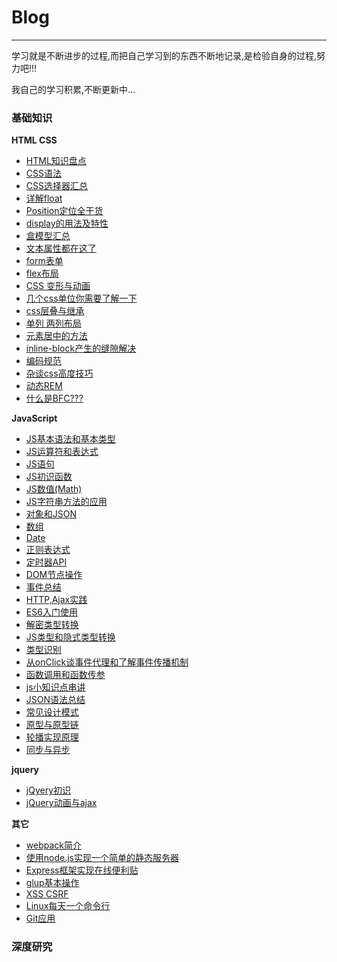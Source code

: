 # Blog
***
学习就是不断进步的过程,而把自己学习到的东西不断地记录,是检验自身的过程,努力吧!!!

我自己的学习积累,不断更新中...

### 基础知识


**HTML CSS**
- [HTML知识盘点](https://github.com/yym-yumeng123/Blog/issues/4)
- [CSS语法](https://github.com/yym-yumeng123/Blog/issues/5)
- [CSS选择器汇总](https://github.com/yym-yumeng123/Blog/issues/6)
- [详解float](https://github.com/yym-yumeng123/Blog/issues/9)
- [Position定位全干货 ](https://github.com/yym-yumeng123/Blog/issues/10)
- [display的用法及特性](https://github.com/yym-yumeng123/Blog/issues/13)
- [盒模型汇总](https://github.com/yym-yumeng123/Blog/issues/14)
- [文本属性都在这了](https://github.com/yym-yumeng123/Blog/issues/16)
- [form表单](https://github.com/yym-yumeng123/Blog/issues/17)
- [flex布局](https://github.com/yym-yumeng123/Blog/issues/44)
- [CSS 变形与动画](https://github.com/yym-yumeng123/Blog/issues/52)
- [几个css单位你需要了解一下](https://github.com/yym-yumeng123/Blog/issues/7)
- [css层叠与继承](https://github.com/yym-yumeng123/Blog//issues/8)
- [单列 两列布局](https://github.com/yym-yumeng123/Blog//issues/11)
- [元素居中的方法](https://github.com/yym-yumeng123/Blog/issues/12)
- [inline-block产生的缝隙解决](https://github.com/yym-yumeng123/Blog/issues/28)
- [编码规范](https://github.com/yym-yumeng123/Blog/issues/30)
- [杂谈css高度技巧](https://github.com/yym-yumeng123/Blog/issues/45)
- [动态REM](https://github.com/yym-yumeng123/Blog/issues/49)
- [什么是BFC???](https://github.com/yym-yumeng123/Blog/issues/53)


**JavaScript**
- [JS基本语法和基本类型](https://github.com/yym-yumeng123/Blog/issues/18)
- [JS运算符和表达式](https://github.com/yym-yumeng123/Blog/issues/19)
- [JS语句](https://github.com/yym-yumeng123/Blog/issues/20)
- [JS初识函数](https://github.com/yym-yumeng123/Blog/issues/22)
- [JS数值(Math)](https://github.com/yym-yumeng123/Blog/issues/25)
- [JS字符串方法的应用](https://github.com/yym-yumeng123/Blog/issues/26)
- [对象和JSON](https://github.com/yym-yumeng123/Blog/issues/27)
- [数组](https://github.com/yym-yumeng123/Blog/issues/29)
- [Date](https://github.com/yym-yumeng123/Blog/issues/31)
- [正则表达式](https://github.com/yym-yumeng123/Blog/issues/32)
- [定时器API](https://github.com/yym-yumeng123/Blog/issues/33)
- [DOM节点操作](https://github.com/yym-yumeng123/Blog/issues/34)
- [事件总结](https://github.com/yym-yumeng123/Blog/issues/39)
- [HTTP,Ajax实践](https://github.com/yym-yumeng123/Blog/issues/40)
- [ES6入门使用](https://github.com/yym-yumeng123/Blog/issues/47)
- [解密类型转换](https://github.com/yym-yumeng123/Blog/issues/21)
- [JS类型和隐式类型转换](https://github.com/yym-yumeng123/Blog/issues/23)
- [类型识别](https://github.com/yym-yumeng123/Blog/issues/24)
- [从onClick谈事件代理和了解事件传播机制](https://github.com/yym-yumeng123/Blog/issues/35)
- [函数调用和函数传参](https://github.com/yym-yumeng123/Blog/issues/36)
- [js小知识点串讲](https://github.com/yym-yumeng123/Blog/issues/43)
- [JSON语法总结](https://github.com/yym-yumeng123/Blog/issues/46)
- [常见设计模式](https://github.com/yym-yumeng123/Blog/issues/50)
- [原型与原型链](https://github.com/yym-yumeng123/Blog/issues/55)
- [轮播实现原理](https://github.com/yym-yumeng123/Blog/issues/42)
- [同步与异步](https://github.com/yym-yumeng123/Blog/issues/57)


**jquery**
- [jQyery初识](https://github.com/yym-yumeng123/Blog/issues/37)
- [jQuery动画与ajax](https://github.com/yym-yumeng123/Blog/issues/38)


**其它**
- [webpack简介](https://github.com/yym-yumeng123/Blog/issues/48)
- [使用node.js实现一个简单的静态服务器](https://github.com/yym-yumeng123/Blog/issues/41)
- [Express框架实现在线便利贴](https://github.com/yym-yumeng123/Blog/issues/51)
- [glup基本操作](https://github.com/yym-yumeng123/Blog/issues/54)
- [XSS CSRF](https://github.com/yym-yumeng123/Blog/issues/56)
- [Linux每天一个命令行](https://github.com/yym-yumeng123/Blog/issues/1)
- [Git应用](https://github.com/yym-yumeng123/Blog/issues/3)


### 深度研究
